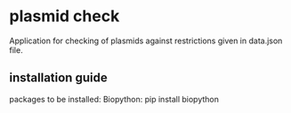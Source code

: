 
# plasmid check

Application for checking of plasmids against restrictions given in data.json file.



## installation guide

packages to be installed:
Biopython: pip install biopython
